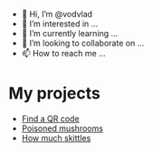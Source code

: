 - 👋 Hi, I’m @vodvlad
- 👀 I’m interested in ...
- 🌱 I’m currently learning ...
- 💞️ I’m looking to collaborate on ...
- 📫 How to reach me ...  

# My projects  
- [Find a QR code](https://github.com/vodvlad/find-a-qr-code)  
- [Poisoned mushrooms](https://github.com/vodvlad/poisoned_mushrooms)  
- [How much skittles](https://github.com/vodvlad/how-much-skittles)

<!---
vodvlad/vodvlad is a ✨ special ✨ repository because its `README.md` (this file) appears on your GitHub profile.
You can click the Preview link to take a look at your changes.
--->
